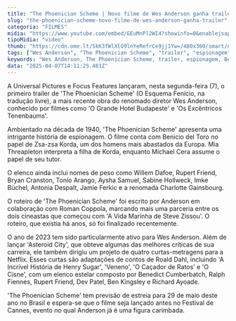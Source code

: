 ```yaml
---
title: "The Phoenician Scheme | Novo filme de Wes Anderson ganha trailer"
slug: "the-phoenician-scheme-novo-filme-de-wes-anderson-ganha-trailer"
categoria: "FILMES"
midia: "https://www.youtube.com/embed/GEuMnPl2WI4?showinfo=0&enablejsapi=1"
tipoMidia: "video"
thumb: "https://cdn.ome.lt/SkK3fWlXlO9lnYeRefrCe9jj1Yw=/480x360/smart/extras/conteudos/omelete_THUMB_-_2025-04-07T104347.415.png"
tags: ["Wes Anderson", "The Phoenician Scheme", "trailer", "espionagem", "Benicio del Toro", "Festival de Cannes", "Roman Coppola", "cinema de autor"]
keywords: "Wes Anderson, The Phoenician Scheme, trailer, espionagem, Benicio del Toro, Festival de Cannes, Roman Coppola, cinema de autor"
data: "2025-04-07T14:11:25.481Z"
---
```


A Universal Pictures e Focus Features lançaram, nesta segunda-feira (7), o primeiro trailer de 'The Phoenician Scheme' (O Esquema Fenício, na tradução livre), a mais recente obra do renomado diretor Wes Anderson, conhecido por filmes como 'O Grande Hotel Budapeste' e 'Os Excêntricos Tenenbaums'.

Ambientado na década de 1940, 'The Phoenician Scheme' apresenta uma intrigante história de espionagem. O filme conta com Benicio del Toro no papel de Zsa-zsa Korda, um dos homens mais abastados da Europa. Mia Threapleton interpreta a filha de Korda, enquanto Michael Cera assume o papel de seu tutor.

O elenco ainda inclui nomes de peso como Willem Dafoe, Rupert Friend, Bryan Cranston, Tonio Arango, Aysha Samuel, Sabine Hollweck, Imke Büchel, Antonia Despalt, Jamie Ferkic e a renomada Charlotte Gainsbourg.

O roteiro de 'The Phoenician Scheme' foi escrito por Anderson em colaboração com Roman Coppola, marcando mais uma parceria entre os dois cineastas que começou com 'A Vida Marinha de Steve Zissou'. O roteiro, que existia há anos, só foi finalizado recentemente.

O ano de 2023 tem sido particularmente ativo para Wes Anderson. Além de lançar 'Asteroid City', que obteve algumas das melhores críticas de sua carreira, ele também dirigiu um projeto de quatro curtas-metragens para a Netflix. Esses curtas são adaptações de contos de Roald Dahl, incluindo 'A Incrível História de Henry Sugar', 'Veneno', 'O Caçador de Ratos' e 'O Cisne', com um elenco estelar composto por Benedict Cumberbatch, Ralph Fiennes, Rupert Friend, Dev Patel, Ben Kingsley e Richard Ayoade.

'The Phoenician Scheme' tem previsão de estreia para 29 de maio deste ano no Brasil e espera-se que o filme seja lançado antes no Festival de Cannes, evento no qual Anderson já é uma figura carimbada.